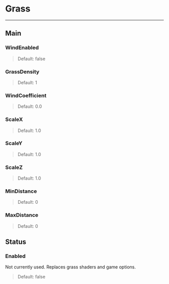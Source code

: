 # Grass

---

## Main

### WindEnabled

>Default: false

### GrassDensity

>Default: 1

### WindCoefficient

>Default: 0.0

### ScaleX

>Default: 1.0

### ScaleY

>Default: 1.0

### ScaleZ

>Default: 1.0

### MinDistance

>Default: 0

### MaxDistance

>Default: 0

## Status

### Enabled

 Not currently used. Replaces grass shaders and game options.  

>Default: false
